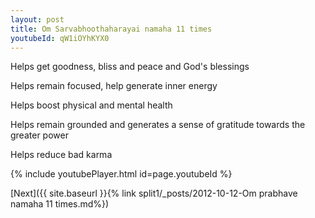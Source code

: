 ```yaml
---
layout: post
title: Om Sarvabhoothaharayai namaha 11 times
youtubeId: qW1iOYhKYX0
---
```

 
 
Helps get goodness, bliss and peace and God's blessings
 
Helps remain focused, help generate inner energy 
 
Helps boost physical and mental health 
 
Helps remain grounded and generates a sense of gratitude towards the greater power 
 
Helps reduce bad karma
 
 
 
 


{% include youtubePlayer.html id=page.youtubeId %}
 
[Next]({{ site.baseurl }}{% link  split1/_posts/2012-10-12-Om prabhave namaha 11 times.md%})
 
